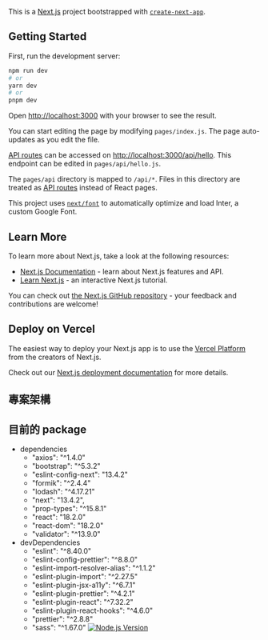 This is a [Next.js](https://nextjs.org/) project bootstrapped with [`create-next-app`](https://github.com/vercel/next.js/tree/canary/packages/create-next-app).

## Getting Started

First, run the development server:

```bash
npm run dev
# or
yarn dev
# or
pnpm dev
```

Open [http://localhost:3000](http://localhost:3000) with your browser to see the result.

You can start editing the page by modifying `pages/index.js`. The page auto-updates as you edit the file.

[API routes](https://nextjs.org/docs/api-routes/introduction) can be accessed on [http://localhost:3000/api/hello](http://localhost:3000/api/hello). This endpoint can be edited in `pages/api/hello.js`.

The `pages/api` directory is mapped to `/api/*`. Files in this directory are treated as [API routes](https://nextjs.org/docs/api-routes/introduction) instead of React pages.

This project uses [`next/font`](https://nextjs.org/docs/basic-features/font-optimization) to automatically optimize and load Inter, a custom Google Font.

## Learn More

To learn more about Next.js, take a look at the following resources:

- [Next.js Documentation](https://nextjs.org/docs) - learn about Next.js features and API.
- [Learn Next.js](https://nextjs.org/learn) - an interactive Next.js tutorial.

You can check out [the Next.js GitHub repository](https://github.com/vercel/next.js/) - your feedback and contributions are welcome!

## Deploy on Vercel

The easiest way to deploy your Next.js app is to use the [Vercel Platform](https://vercel.com/new?utm_medium=default-template&filter=next.js&utm_source=create-next-app&utm_campaign=create-next-app-readme) from the creators of Next.js.

Check out our [Next.js deployment documentation](https://nextjs.org/docs/deployment) for more details.

## 專案架構
## 目前的 package
- dependencies
    - "axios": "^1.4.0"
    - "bootstrap": "^5.3.2"
    - "eslint-config-next": "13.4.2"
    - "formik": "^2.4.4"
    - "lodash": "^4.17.21"
    - "next": "13.4.2",
    - "prop-types": "^15.8.1"
    - "react": "18.2.0"
    - "react-dom": "18.2.0"
    - "validator": "^13.9.0"
- devDependencies
    - "eslint": "^8.40.0"
    - "eslint-config-prettier": "^8.8.0"
    - "eslint-import-resolver-alias": "^1.1.2"
    - "eslint-plugin-import": "^2.27.5"
    - "eslint-plugin-jsx-a11y": "^6.7.1"
    - "eslint-plugin-prettier": "^4.2.1"
    - "eslint-plugin-react": "^7.32.2"
    - "eslint-plugin-react-hooks": "^4.6.0"
    - "prettier": "^2.8.8"
    - "sass": "^1.67.0"
[![Node.js Version](https://img.shields.io/badge/node-%3E%3D%2014-brightgreen.svg)](https://nodejs.org/)
